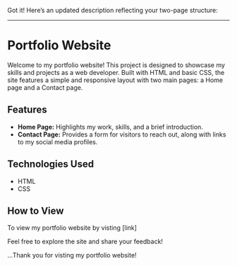 Got it! Here’s an updated description reflecting your two-page structure:

---

# Portfolio Website

Welcome to my portfolio website! This project is designed to showcase my skills and projects as a web developer. Built with HTML and basic CSS, the site features a simple and responsive layout with two main pages: a Home page and a Contact page.

## Features

- **Home Page:** Highlights my work, skills, and a brief introduction.
- **Contact Page:** Provides a form for visitors to reach out, along with links to my social media profiles.

## Technologies Used

- HTML
- CSS

## How to View

To view my portfolio website by visting [link]

Feel free to explore the site and share your feedback!

 ...Thank you for visting my portfolio website!
